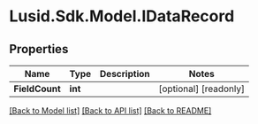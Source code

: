 # Lusid.Sdk.Model.IDataRecord

## Properties

Name | Type | Description | Notes
------------ | ------------- | ------------- | -------------
**FieldCount** | **int** |  | [optional] [readonly] 

[[Back to Model list]](../README.md#documentation-for-models) [[Back to API list]](../README.md#documentation-for-api-endpoints) [[Back to README]](../README.md)

